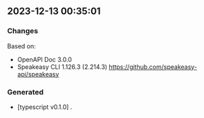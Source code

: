 

## 2023-12-13 00:35:01
### Changes
Based on:
- OpenAPI Doc 3.0.0 
- Speakeasy CLI 1.126.3 (2.214.3) https://github.com/speakeasy-api/speakeasy
### Generated
- [typescript v0.1.0] .